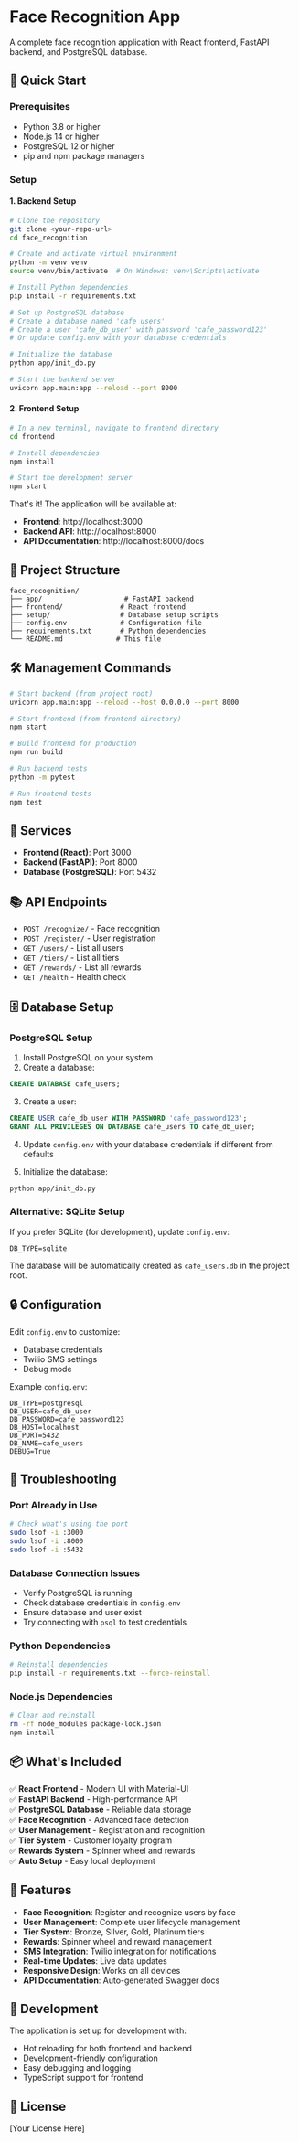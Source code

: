 # Face Recognition App

A complete face recognition application with React frontend, FastAPI backend, and PostgreSQL database.

## 🚀 Quick Start

### Prerequisites
- Python 3.8 or higher
- Node.js 14 or higher
- PostgreSQL 12 or higher
- pip and npm package managers

### Setup

#### 1. Backend Setup
```bash
# Clone the repository
git clone <your-repo-url>
cd face_recognition

# Create and activate virtual environment
python -m venv venv
source venv/bin/activate  # On Windows: venv\Scripts\activate

# Install Python dependencies
pip install -r requirements.txt

# Set up PostgreSQL database
# Create a database named 'cafe_users'
# Create a user 'cafe_db_user' with password 'cafe_password123'
# Or update config.env with your database credentials

# Initialize the database
python app/init_db.py

# Start the backend server
uvicorn app.main:app --reload --port 8000
```

#### 2. Frontend Setup
```bash
# In a new terminal, navigate to frontend directory
cd frontend

# Install dependencies
npm install

# Start the development server
npm start
```

That's it! The application will be available at:
- **Frontend**: http://localhost:3000
- **Backend API**: http://localhost:8000
- **API Documentation**: http://localhost:8000/docs

## 📁 Project Structure

```
face_recognition/
├── app/                    # FastAPI backend
├── frontend/              # React frontend
├── setup/                 # Database setup scripts
├── config.env             # Configuration file
├── requirements.txt       # Python dependencies
└── README.md             # This file
```

## 🛠️ Management Commands

```bash
# Start backend (from project root)
uvicorn app.main:app --reload --host 0.0.0.0 --port 8000

# Start frontend (from frontend directory)
npm start

# Build frontend for production
npm run build

# Run backend tests
python -m pytest

# Run frontend tests
npm test
```

## 🔧 Services

- **Frontend (React)**: Port 3000
- **Backend (FastAPI)**: Port 8000
- **Database (PostgreSQL)**: Port 5432

## 📚 API Endpoints

- `POST /recognize/` - Face recognition
- `POST /register/` - User registration
- `GET /users/` - List all users
- `GET /tiers/` - List all tiers
- `GET /rewards/` - List all rewards
- `GET /health` - Health check

## 🗄️ Database Setup

### PostgreSQL Setup

1. Install PostgreSQL on your system
2. Create a database:
```sql
CREATE DATABASE cafe_users;
```

3. Create a user:
```sql
CREATE USER cafe_db_user WITH PASSWORD 'cafe_password123';
GRANT ALL PRIVILEGES ON DATABASE cafe_users TO cafe_db_user;
```

4. Update `config.env` with your database credentials if different from defaults

5. Initialize the database:
```bash
python app/init_db.py
```

### Alternative: SQLite Setup

If you prefer SQLite (for development), update `config.env`:
```
DB_TYPE=sqlite
```

The database will be automatically created as `cafe_users.db` in the project root.

## 🔒 Configuration

Edit `config.env` to customize:
- Database credentials
- Twilio SMS settings
- Debug mode

Example `config.env`:
```env
DB_TYPE=postgresql
DB_USER=cafe_db_user
DB_PASSWORD=cafe_password123
DB_HOST=localhost
DB_PORT=5432
DB_NAME=cafe_users
DEBUG=True
```

## 🐛 Troubleshooting

### Port Already in Use
```bash
# Check what's using the port
sudo lsof -i :3000
sudo lsof -i :8000
sudo lsof -i :5432
```

### Database Connection Issues
- Verify PostgreSQL is running
- Check database credentials in `config.env`
- Ensure database and user exist
- Try connecting with `psql` to test credentials

### Python Dependencies
```bash
# Reinstall dependencies
pip install -r requirements.txt --force-reinstall
```

### Node.js Dependencies
```bash
# Clear and reinstall
rm -rf node_modules package-lock.json
npm install
```

## 📦 What's Included

✅ **React Frontend** - Modern UI with Material-UI  
✅ **FastAPI Backend** - High-performance API  
✅ **PostgreSQL Database** - Reliable data storage  
✅ **Face Recognition** - Advanced face detection  
✅ **User Management** - Registration and recognition  
✅ **Tier System** - Customer loyalty program  
✅ **Rewards System** - Spinner wheel and rewards  
✅ **Auto Setup** - Easy local deployment  

## 🎯 Features

- **Face Recognition**: Register and recognize users by face
- **User Management**: Complete user lifecycle management
- **Tier System**: Bronze, Silver, Gold, Platinum tiers
- **Rewards**: Spinner wheel and reward management
- **SMS Integration**: Twilio integration for notifications
- **Real-time Updates**: Live data updates
- **Responsive Design**: Works on all devices
- **API Documentation**: Auto-generated Swagger docs

## 🔄 Development

The application is set up for development with:
- Hot reloading for both frontend and backend
- Development-friendly configuration
- Easy debugging and logging
- TypeScript support for frontend

## 📄 License

[Your License Here]

